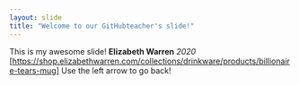 ```yaml
---
layout: slide
title: "Welcome to our GitHubteacher's slide!"
---
```

This is my awesome slide! **Elizabeth Warren** *2020* [https://shop.elizabethwarren.com/collections/drinkware/products/billionaire-tears-mug]
Use the left arrow to go back!